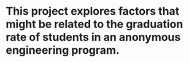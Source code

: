 # This project explores factors that might be related to the graduation rate of students in an anonymous engineering program.
